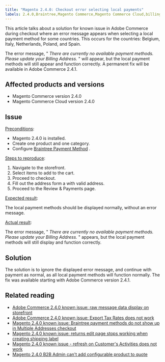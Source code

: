 ```yaml
---
title: "Magento 2.4.0: Checkout error selecting local payments"
labels: 2.4.0,Braintree,Magento Commerce,Magento Commerce Cloud,billing address,checkout,known issues,payment method
---
```


This article talks about a solution for known issue in Adobe Commerce during checkout where an error message appears when selecting a local payment method for some countries. This occurs for the countries: Belgium, Italy, Netherlands, Poland, and Spain. 

The error message, " *There are currently no available payment methods. Please update your Billing Address.* " will appear, but the local payment methods will still appear and function correctly. A permanent fix will be available in Adobe Commerce 2.4.1. 

## Affected products and versions

* Magento Commerce version 2.4.0
* Magento Commerce Cloud version 2.4.0

## Issue

<ins>Preconditions</ins>:

* Magento 2.4.0 is installed.
* Create one product and one category.
* Configure [Braintree Payment Method](https://devdocs.magento.com/guides/v2.4/graphql/payment-methods/braintree.html) .

<ins>Steps to reproduce</ins>:

1. Navigate to the storefront.
1. Select items to add to the cart.
1. Proceed to checkout.
1. Fill out the address form a with valid address.
1. Proceed to the Review & Payments page.

<ins>Expected result</ins>:

The local payment methods should be displayed normally, without an error message.

<ins>Actual result</ins>:

The error message, " *There are currently no available payment methods. Please update your Billing Address.* " appears, but the local payment methods will still display and function correctly.

## Solution

The solution is to ignore the displayed error message, and continue with payment as normal, as all local payment methods will function normally. The fix was available starting with Adobe Commerce version 2.4.1. 

## Related reading

* [Adobe Commerce 2.4.0 known issue: raw message data display on storefront](https://support.magento.com/hc/en-us/articles/360045804332)
* [Adobe Commerce 2.4.0 known issue: Export Tax Rates does not work](https://support.magento.com/hc/en-us/articles/360045850032)
* [Magento 2.4.0 known issue: Braintree payment methods do not show up in Multiple Addresses checkout](https://support.magento.com/hc/en-us/articles/360046354992)
* [Magento 2.4.0 known issue: returns edit page stops working when creating shipping label](https://support.magento.com/hc/en-us/articles/360046441312)
* [Magento 2.4.0 known issue - refresh on Customer's Activities does not work](https://support.magento.com/hc/en-us/articles/360046091332)
* [Magento 2.4.0 B2B Admin can't add configurable product to quote](https://support.magento.com/hc/en-us/articles/360046801971)

